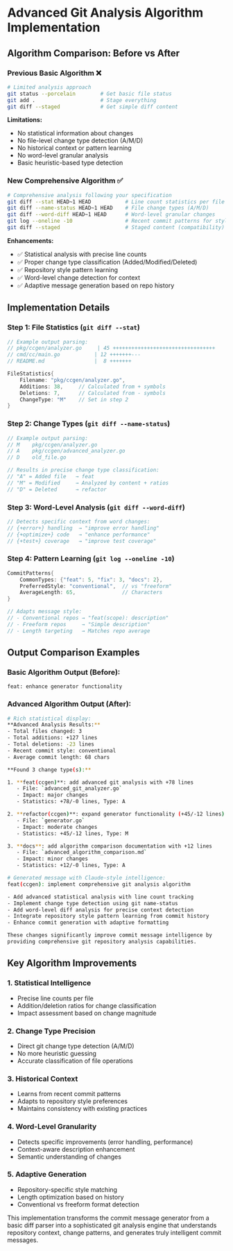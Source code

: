 # Advanced Git Analysis Algorithm Implementation

## Algorithm Comparison: Before vs After

### **Previous Basic Algorithm** ❌

```bash
# Limited analysis approach
git status --porcelain        # Get basic file status
git add .                     # Stage everything
git diff --staged             # Get simple diff content
```

**Limitations:**
- No statistical information about changes
- No file-level change type detection (A/M/D)
- No historical context or pattern learning
- No word-level granular analysis
- Basic heuristic-based type detection

### **New Comprehensive Algorithm** ✅

```bash
# Comprehensive analysis following your specification
git diff --stat HEAD~1 HEAD           # Line count statistics per file
git diff --name-status HEAD~1 HEAD    # File change types (A/M/D)  
git diff --word-diff HEAD~1 HEAD      # Word-level granular changes
git log --oneline -10                 # Recent commit patterns for style
git diff --staged                     # Staged content (compatibility)
```

**Enhancements:**
- ✅ Statistical analysis with precise line counts
- ✅ Proper change type classification (Added/Modified/Deleted)
- ✅ Repository style pattern learning
- ✅ Word-level change detection for context
- ✅ Adaptive message generation based on repo history

## Implementation Details

### **Step 1: File Statistics (`git diff --stat`)**
```go
// Example output parsing:
// pkg/ccgen/analyzer.go     | 45 +++++++++++++++++++++++++++++++++
// cmd/cc/main.go           | 12 +++++++---
// README.md                |  8 +++++++

FileStatistics{
    Filename: "pkg/ccgen/analyzer.go",
    Additions: 38,     // Calculated from + symbols
    Deletions: 7,      // Calculated from - symbols  
    ChangeType: "M"    // Set in step 2
}
```

### **Step 2: Change Types (`git diff --name-status`)**
```go
// Example output parsing:
// M    pkg/ccgen/analyzer.go
// A    pkg/ccgen/advanced_analyzer.go  
// D    old_file.go

// Results in precise change type classification:
// "A" = Added file   → feat
// "M" = Modified     → Analyzed by content + ratios
// "D" = Deleted      → refactor
```

### **Step 3: Word-Level Analysis (`git diff --word-diff`)**
```go
// Detects specific context from word changes:
// {+error+} handling  → "improve error handling"
// {+optimize+} code   → "enhance performance"  
// {+test+} coverage   → "improve test coverage"
```

### **Step 4: Pattern Learning (`git log --oneline -10`)**
```go
CommitPatterns{
    CommonTypes: {"feat": 5, "fix": 3, "docs": 2},
    PreferredStyle: "conventional",  // vs "freeform"
    AverageLength: 65,               // Characters
}

// Adapts message style:
// - Conventional repos → "feat(scope): description"
// - Freeform repos     → "Simple description"
// - Length targeting   → Matches repo average
```

## Output Comparison Examples

### **Basic Algorithm Output** (Before):
```
feat: enhance generator functionality
```

### **Advanced Algorithm Output** (After):
```bash
# Rich statistical display:
**Advanced Analysis Results:**
- Total files changed: 3
- Total additions: +127 lines
- Total deletions: -23 lines  
- Recent commit style: conventional
- Average commit length: 68 chars

**Found 3 change type(s):**

1. **feat(ccgen)**: add advanced git analysis with +78 lines
   - File: `advanced_git_analyzer.go`
   - Impact: major changes
   - Statistics: +78/-0 lines, Type: A

2. **refactor(ccgen)**: expand generator functionality (+45/-12 lines)  
   - File: `generator.go`
   - Impact: moderate changes
   - Statistics: +45/-12 lines, Type: M

3. **docs**: add algorithm comparison documentation with +12 lines
   - File: `advanced_algorithm_comparison.md`
   - Impact: minor changes  
   - Statistics: +12/-0 lines, Type: A

# Generated message with Claude-style intelligence:
feat(ccgen): implement comprehensive git analysis algorithm

- Add advanced statistical analysis with line count tracking
- Implement change type detection using git name-status
- Add word-level diff analysis for precise context detection  
- Integrate repository style pattern learning from commit history
- Enhance commit generation with adaptive formatting

These changes significantly improve commit message intelligence by
providing comprehensive git repository analysis capabilities.
```

## Key Algorithm Improvements

### **1. Statistical Intelligence**
- Precise line counts per file
- Addition/deletion ratios for change classification
- Impact assessment based on change magnitude

### **2. Change Type Precision**
- Direct git change type detection (A/M/D)
- No more heuristic guessing
- Accurate classification of file operations

### **3. Historical Context**
- Learns from recent commit patterns
- Adapts to repository style preferences
- Maintains consistency with existing practices

### **4. Word-Level Granularity**
- Detects specific improvements (error handling, performance)
- Context-aware description enhancement
- Semantic understanding of changes

### **5. Adaptive Generation**
- Repository-specific style matching
- Length optimization based on history
- Conventional vs freeform format detection

This implementation transforms the commit message generator from a basic diff parser into a sophisticated git analysis engine that understands repository context, change patterns, and generates truly intelligent commit messages.